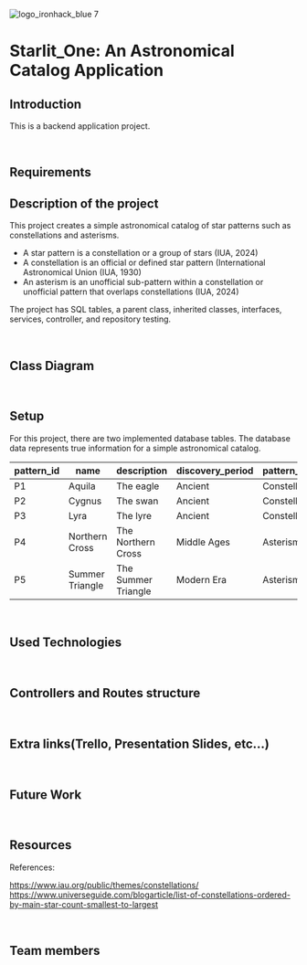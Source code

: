 ![logo_ironhack_blue 7](https://user-images.githubusercontent.com/23629340/40541063-a07a0a8a-601a-11e8-91b5-2f13e4e6b441.png)

# Starlit_One: An Astronomical Catalog Application

## Introduction

This is a backend application project. 

<br>

## Requirements

## Description of the project

This project creates a simple astronomical catalog of star patterns such as constellations and asterisms.

- A star pattern is a constellation or a group of stars (IUA, 2024)
- A constellation is an official or defined star pattern (International Astronomical Union (IUA, 1930)
- An asterism is an unofficial sub-pattern within a constellation or unofficial pattern that overlaps constellations (IUA, 2024)

The project has SQL tables, a parent class, inherited classes, interfaces, services, controller, and repository testing. 

<br>

## Class Diagram

<br>

## Setup

For this project, there are two implemented database tables. The database data represents true information for a simple astronomical catalog.

| pattern_id | name            | description          | discovery_period   | pattern_type  |   
| ---------- | --------------- | -------------------- | ------------------ | ------------- |  
| P1         | Aquila          | The eagle            | Ancient            | Constellation |
| P2         | Cygnus          | The swan             | Ancient            | Constellation |
| P3         | Lyra            | The lyre             | Ancient            | Constellation |
| P4         | Northern Cross  | The Northern Cross   | Middle Ages        | Asterism      |
| P5         | Summer Triangle | The Summer Triangle  | Modern Era         | Asterism      |

<br>

## Used Technologies

<br>

## Controllers and Routes structure

<br>

## Extra links(Trello, Presentation Slides, etc…)

<br>

## Future Work

<br>

## Resources


References: 

https://www.iau.org/public/themes/constellations/
https://www.universeguide.com/blogarticle/list-of-constellations-ordered-by-main-star-count-smallest-to-largest

<br>

## Team members

<br>
